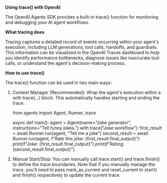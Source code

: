 **Using trace() with OpenAI**

The OpenAI Agents SDK provides a built-in trace() function for monitoring and debugging your AI agent workflows.

**What tracing does**

Tracing captures a detailed record of events occurring within your agent's execution, including LLM generations, tool calls, handoffs, and guardrails. This information can be visualized in the OpenAI Traces dashboard to help you identify performance bottlenecks, diagnose issues like inaccurate tool calls, or understand the agent's decision-making process.

**How to use trace()**

The trace() function can be used in two main ways:

1. Context Manager (Recommended): Wrap the agent's execution within a with trace(...) block. This automatically handles starting and ending the trace.


    from agents import Agent, Runner, trace

    async def main():
        agent = Agent(name="Joke generator", instructions="Tell funny jokes.")
        with trace("Joke workflow"): 
            first_result = await Runner.run(agent, "Tell me a joke")
            second_result = await Runner.run(agent, f"Rate this joke: {first_result.final_output}")
            print(f"Joke: {first_result.final_output}")
            print(f"Rating: {second_result.final_output}")

2. Manual Start/Stop: You can manually call trace.start() and trace.finish() to define the trace boundaries. Note that if you manually manage the trace, you'll need to pass mark_as_current and reset_current to start() and finish() respectively to update the current trace.